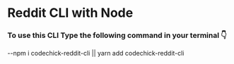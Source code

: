 # Reddit CLI with Node

### To use this CLI Type the following command in your terminal 👇

--npm i codechick-reddit-cli || yarn add codechick-reddit-cli
